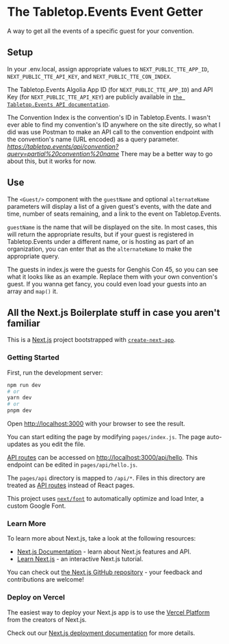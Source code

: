 # The Tabletop.Events Event Getter
A way to get all the events of a specific guest for your convention. 

## Setup
In your .env.local, assign appropriate values to `NEXT_PUBLIC_TTE_APP_ID`, `NEXT_PUBLIC_TTE_API_KEY`, and `NEXT_PUBLIC_TTE_CON_INDEX`.

The Tabletop.Events Algolia App ID (for `NEXT_PUBLIC_TTE_APP_ID`) and API Key (for `NEXT_PUBLIC_TTE_API_KEY`) are publicly available in [`the Tabletop.Events API documentation`](https://tabletop.events/developer/Event.html#Search_Events). 

The Convention Index is the convention's ID in Tabletop.Events. I wasn't ever able to find my convention's ID anywhere on the site directly, so what I did was use Postman to make an API call to the convention endpoint with the convention's name (URL encoded) as a query parameter. *https://tabletop.events/api/convention?query=partial%20convention%20name* There may be a better way to go about this, but it works for now.

## Use
The `<Guest/>` component with the `guestName` and optional `alternateName` parameters will display a list of a given guest's events, with the date and time, number of seats remaining, and a link to the event on Tabletop.Events.

`guestName` is the name that will be displayed on the site. In most cases, this will return the appropriate results, but if your guest is registered in Tabletop.Events under a different name, or is hosting as part of an organization, you can enter that as the `alternateName` to make the appropriate query.

The guests in index.js were the guests for Genghis Con 45, so you can see what it looks like as an example. Replace them with your own convention's guest. If you wanna get fancy, you could even load your guests into an array and `map()` it.


## All the Next.js Boilerplate stuff in case you aren't familiar

This is a [Next.js](https://nextjs.org/) project bootstrapped with [`create-next-app`](https://github.com/vercel/next.js/tree/canary/packages/create-next-app).

### Getting Started

First, run the development server:

```bash
npm run dev
# or
yarn dev
# or
pnpm dev
```

Open [http://localhost:3000](http://localhost:3000) with your browser to see the result.

You can start editing the page by modifying `pages/index.js`. The page auto-updates as you edit the file.

[API routes](https://nextjs.org/docs/api-routes/introduction) can be accessed on [http://localhost:3000/api/hello](http://localhost:3000/api/hello). This endpoint can be edited in `pages/api/hello.js`.

The `pages/api` directory is mapped to `/api/*`. Files in this directory are treated as [API routes](https://nextjs.org/docs/api-routes/introduction) instead of React pages.

This project uses [`next/font`](https://nextjs.org/docs/basic-features/font-optimization) to automatically optimize and load Inter, a custom Google Font.

### Learn More

To learn more about Next.js, take a look at the following resources:

- [Next.js Documentation](https://nextjs.org/docs) - learn about Next.js features and API.
- [Learn Next.js](https://nextjs.org/learn) - an interactive Next.js tutorial.

You can check out [the Next.js GitHub repository](https://github.com/vercel/next.js/) - your feedback and contributions are welcome!

### Deploy on Vercel

The easiest way to deploy your Next.js app is to use the [Vercel Platform](https://vercel.com/new?utm_medium=default-template&filter=next.js&utm_source=create-next-app&utm_campaign=create-next-app-readme) from the creators of Next.js.

Check out our [Next.js deployment documentation](https://nextjs.org/docs/deployment) for more details.
